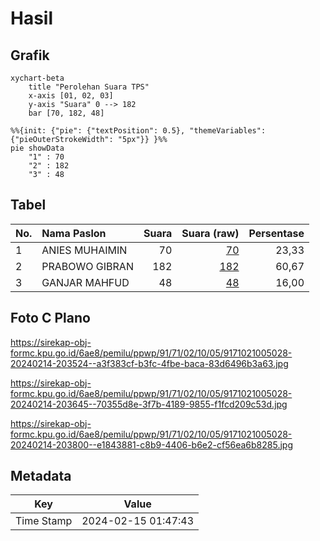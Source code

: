 # Hasil

## Grafik

```mermaid
xychart-beta
    title "Perolehan Suara TPS"
    x-axis [01, 02, 03]
    y-axis "Suara" 0 --> 182
    bar [70, 182, 48]
```

```mermaid
%%{init: {"pie": {"textPosition": 0.5}, "themeVariables": {"pieOuterStrokeWidth": "5px"}} }%%
pie showData
    "1" : 70
    "2" : 182
    "3" : 48
```

## Tabel

| No. | Nama Paslon    | Suara | Suara (raw) | Persentase |
|:--- |:-------------- | -----:| -----------:| ----------:|
| 1   | ANIES MUHAIMIN | 70    | [70][p-1]   | 23,33      |
| 2   | PRABOWO GIBRAN | 182   | [182][p-2]  | 60,67      |
| 3   | GANJAR MAHFUD  | 48    | [48][p-3]   | 16,00      |


[p-1]: https://github.com/gigit-pemilu/pemilu-2024-91-papua/blob/main/pilpres/hitung-suara/sub/91-papua/sub/71-kota-jayapura/sub/02-jayapura-selatan/sub/1005-entrop/sub/028-tps/sub/paslon-1.txt
[p-2]: https://github.com/gigit-pemilu/pemilu-2024-91-papua/blob/main/pilpres/hitung-suara/sub/91-papua/sub/71-kota-jayapura/sub/02-jayapura-selatan/sub/1005-entrop/sub/028-tps/sub/paslon-2.txt
[p-3]: https://github.com/gigit-pemilu/pemilu-2024-91-papua/blob/main/pilpres/hitung-suara/sub/91-papua/sub/71-kota-jayapura/sub/02-jayapura-selatan/sub/1005-entrop/sub/028-tps/sub/paslon-3.txt

## Foto C Plano

https://sirekap-obj-formc.kpu.go.id/6ae8/pemilu/ppwp/91/71/02/10/05/9171021005028-20240214-203524--a3f383cf-b3fc-4fbe-baca-83d6496b3a63.jpg

https://sirekap-obj-formc.kpu.go.id/6ae8/pemilu/ppwp/91/71/02/10/05/9171021005028-20240214-203645--70355d8e-3f7b-4189-9855-f1fcd209c53d.jpg

https://sirekap-obj-formc.kpu.go.id/6ae8/pemilu/ppwp/91/71/02/10/05/9171021005028-20240214-203800--e1843881-c8b9-4406-b6e2-cf56ea6b8285.jpg


## Metadata

| Key        | Value               |
| ---------- | ------------------- |
| Time Stamp | 2024-02-15 01:47:43 |



